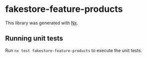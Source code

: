 # fakestore-feature-products

This library was generated with [Nx](https://nx.dev).

## Running unit tests

Run `nx test fakestore-feature-products` to execute the unit tests.
